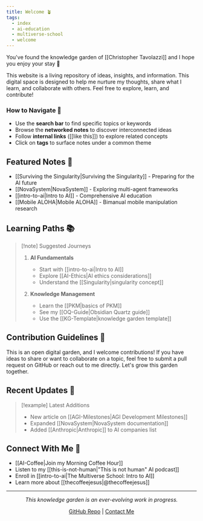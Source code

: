 ```yaml
---
title: Welcome 🪴
tags:
  - index
  - ai-education
  - multiverse-school
  - welcome
---
```

You've found the knowledge garden of [[Christopher Tavolazzi]] and I hope you enjoy your stay 🥰

This website is a living repository of ideas, insights, and information. This digital space is designed to help me nurture my thoughts, share what I learn, and collaborate with others. Feel free to explore, learn, and contribute!

### How to Navigate 🧭
- Use the **search bar** to find specific topics or keywords
- Browse the **networked notes** to discover interconnected ideas
- Follow **internal links** ([[like this]]) to explore related concepts
- Click on **tags** to surface notes under a common theme

## Featured Notes 🌟
- [[Surviving the Singularity|Surviving the Singularity]] - Preparing for the AI future
- [[NovaSystem|NovaSystem]] - Exploring multi-agent frameworks
- [[intro-to-ai|Intro to AI]] - Comprehensive AI education
- [[Mobile ALOHA|Mobile ALOHA]] - Bimanual mobile manipulation research

## Learning Paths 📚

> [!note] Suggested Journeys
> 1. **AI Fundamentals**
>    - Start with [[intro-to-ai|Intro to AI]]
>    - Explore [[AI-Ethics|AI ethics considerations]]
>    - Understand the [[Singularity|singularity concept]]
>
> 2. **Knowledge Management**
>    - Learn the [[PKM|basics of PKM]]
>    - See my [[OQ-Guide|Obsidian Quartz guide]]
>    - Use the [[KG-Template|knowledge garden template]]

## Contribution Guidelines 🤝
This is an open digital garden, and I welcome contributions! If you have ideas to share or want to collaborate on a topic, feel free to submit a pull request on GitHub or reach out to me directly. Let's grow this garden together.

## Recent Updates 📣

> [!example] Latest Additions
> - New article on [[AGI-Milestones|AGI Development Milestones]]
> - Expanded [[NovaSystem|NovaSystem documentation]]
> - Added [[Anthropic|Anthropic]] to AI companies list

## Connect With Me 🔗
- [[AI-Coffee|Join my Morning Coffee Hour]]
- Listen to my [[this-is-not-human|"This is not human" AI podcast]]
- Enroll in [[intro-to-ai|The Multiverse School: Intro to AI]]
- Learn more about [[thecoffeejesus|@thecoffeejesus]]

---

<div align="center">

*This knowledge garden is an ever-evolving work in progress.*

[GitHub Repo](https://github.com/ctavolazzi/quartz) | [Contact Me](https://solo.to/thecoffeejesus)

</div>